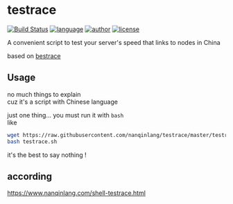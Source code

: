 # testrace
[![Build Status](https://github.com/nanqinlang/SVG/blob/master/build%20passing.svg)](https://github.com/nanqinlang/testrace)
[![language](https://github.com/nanqinlang/SVG/blob/master/language-shell-blue.svg)](https://github.com/nanqinlang/testrace)
[![author](https://github.com/nanqinlang/SVG/blob/master/author-nanqinlang-lightgrey.svg)](https://github.com/nanqinlang/testrace)
[![license](https://github.com/nanqinlang/SVG/blob/master/license-GPLv3-orange.svg)](https://github.com/nanqinlang/testrace)

A convenient script to test your server's speed that links to nodes in China

based on [bestrace](http://www.ipip.net)

## Usage
no much things to explain  
cuz it's a script with Chinese language

just one thing... you must run it with `bash`  
like
```bash
wget https://raw.githubusercontent.com/nanqinlang/testrace/master/testrace.sh
bash testrace.sh
```

it's the best to say nothing !

## according
https://www.nanqinlang.com/shell-testrace.html